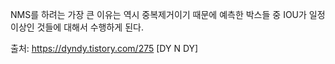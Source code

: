 NMS를 하려는 가장 큰 이유는 역시 중복제거이기 때문에 예측한 박스들 중 IOU가 일정이상인 것들에 대해서 수행하게 된다. 

출처: https://dyndy.tistory.com/275 [DY N DY]
